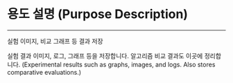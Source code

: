 # 용도 설명 (Purpose Description)
---
실험 이미지, 비교 그래프 등 결과 저장

실험 결과 이미지, 로그, 그래프 등을 저장합니다. 알고리즘 비교 결과도 이곳에 정리합니다.
(Experimental results such as graphs, images, and logs. Also stores comparative evaluations.)